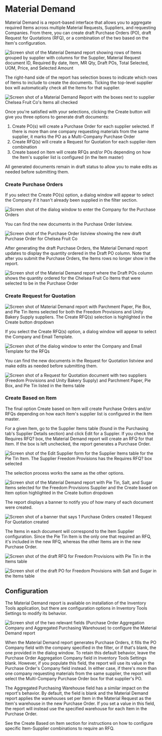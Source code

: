 <!-- Copyright (c) 2024, AgriTheory and contributors
For license information, please see license.txt-->

# Material Demand

Material Demand is a report-based interface that allows you to aggregate required Items across multiple Material Requests, Suppliers, and requesting Companies. From there, you can create draft Purchase Orders (PO), draft Request for Quotations (RFQ), or a combination of the two based on the Item's configuration.

![Screen shot of the Material Demand report showing rows of Items grouped by supplier with columns for the Supplier, Material Request document ID, Required By date, Item, MR Qty, Draft POs, Total Selected, UOM, Price, and Selected Amount](./assets/md_report_view.png)

The right-hand side of the report has selection boxes to indicate which rows of Items to include to create the documents. Ticking the top-level supplier box will automatically check all the Items for that supplier. 

![Screen shot of a Material Demand Report with the boxes next to supplier Chelsea Fruit Co's Items all checked](./assets/md_selection.png)

Once you're satisfied with your selections, clicking the Create button will give you three options to generate draft documents:

1. Create PO(s) will create a Purchase Order for each supplier selected. If there is more than one company requesting materials from the same supplier, it marks the PO as a Multi-Company Purchase Order
2. Create RFQ(s) will create a Request for Quotation for each supplier-item combination
3. Create based on Item will create RFQs and/or POs depending on how the Item's supplier list is configured (in the Item master)

All generated documents remain in draft status to allow you to make edits as needed before submitting them.

### Create Purchase Orders
If you select the Create PO(s) option, a dialog window will appear to select the Company if it hasn't already been supplied in the filter section.

![Screen shot of the dialog window to enter the Company for the Purchase Orders](./assets/md_po_dialog.png)

You can find the new documents in the Purchase Order listview.

![Screen shot of the Purchase Order listview showing the new draft Purchase Order for Chelsea Fruit Co](./assets/md_purchase_order.png)

After generating the draft Purchase Orders, the Material Demand report updates to display the quantity ordered in the Draft PO column. Note that after you submit the Purchase Orders, the Items rows no longer show in the report.

![Screen shot of the Material Demand report where the Draft POs column shows the quantity ordered for the Chelsea Fruit Co Items that were selected to be in the Purchase Order](./assets/md_draft_po_qty.png)

### Create Request for Quotation
![Screen shot of Material Demand report with Parchment Paper, Pie Box, and Pie Tin Items selected for both the Freedom Provisions and Unity Bakery Supply suppliers. The Create RFQ(s) selection is highlighted in the Create button dropdown](./assets/md_create_rfq.png)

If you select the Create RFQ(s) option, a dialog window will appear to select the Company and Email Template.

![Screen shot of the dialog window to enter the Company and Email Template for the RFQs](./assets/md_rfq_dialog.png)

You can find the new documents in the Request for Quotation listview and make edits as needed before submitting them.

![Screen shot of a Request for Quotation document with two suppliers (Freedom Provisions and Unity Bakery Supply) and Parchment Paper, Pie Box, and Pie Tin listed in the Items table](./assets/md_rfq.png)

### Create Based on Item
The final option Create based on Item will create Purchase Orders and/or RFQs depending on how each Item's supplier list is configured in the Item master.

For a given Item, go to the Supplier Items table (found in the Purchasing tab's Supplier Details section) and click Edit for a Suppler. If you check the Requires RFQ? box, the Material Demand report will create an RFQ for that Item. If the box is left unchecked, the report generates a Purchase Order.

![Screen shot of the Edit Supplier form for the Supplier Items table for the Pie Tin Item. The Supplier Freedom Provisions has the Requires RFQ? box selected](./assets/md_supplier_item_rfq.png)

The selection process works the same as the other options.

![Screen shot of the Material Demand report with Pie Tin, Salt, and Sugar Items selected for the Freedom Provisions Supplier and the Create based on Item option highlighted in the Create button dropdown](./assets/md_based_on_item.png)

The report displays a banner to notify you of how many of each document were created.

![Screen shot of a banner that says 1 Purchase Orders created 1 Request For Quotation created](./assets/md_item_based_banner.png)

The Items in each document will correspond to the Item Supplier configuration. Since the Pie Tin Item is the only one that required an RFQ, it's included in the new RFQ, whereas the other Items are in the new Purchase Order.

![Screen shot of the draft RFQ for Freedom Provisions with Pie Tin in the Items table](./assets/md_item_based_rfq.png)

![Screen shot of the draft PO for Freedom Provisions with Salt and Sugar in the Items table](./assets/md_item_based_po.png)

## Configuration
The Material Demand report is available on installation of the Inventory Tools application, but there are configuration options in Inventory Tools Settings to modify its behavior.

![Screen shot of the two relevant fields (Purchase Order Aggregation Company and Aggregated Purchasing Warehouse) to configure the Material Demand report](./assets/md_settings_detail.png)

When the Material Demand report generates Purchase Orders, it fills the PO Company field with the company specified in the filter, or if that's blank, the one provided in the dialog window. To retain this default behavior, leave the Purchase Order Aggregation Company field in Inventory Tools Settings blank. However, if you populate this field, the report will use its value in the Purchase Order's Company field instead. In either case, if there's more than one company requesting materials from the same supplier, the report will select the Multi-Company Purchase Order box for that supplier's PO.

The Aggregated Purchasing Warehouse field has a similar impact on the report's behavior. By default, the field is blank and the Material Demand report applies the warehouses set per Item in the Material Request as the Item's warehouse in the new Purchase Order. If you set a value in this field, the report will instead use the specified warehouse for each Item in the Purchase Order.

See the Create Based on Item section for instructions on how to configure specific Item-Supplier combinations to require an RFQ.
